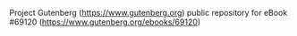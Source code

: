 Project Gutenberg (https://www.gutenberg.org) public repository for
eBook #69120 (https://www.gutenberg.org/ebooks/69120)
